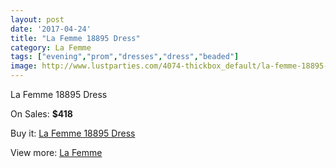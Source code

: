 ```yaml
---
layout: post
date: '2017-04-24'
title: "La Femme 18895 Dress"
category: La Femme
tags: ["evening","prom","dresses","dress","beaded"]
image: http://www.lustparties.com/4074-thickbox_default/la-femme-18895-dress.jpg
---
```

La Femme 18895 Dress

On Sales: **$418**
<a href="https://www.lustparties.com/en/la-femme/1351-la-femme-18895-dress.html"><amp-img layout="responsive" width="600" height="600" src="//www.lustparties.com/4074-thickbox_default/la-femme-18895-dress.jpg" alt="La Femme 18895 Dress 0" /></a>
<a href="https://www.lustparties.com/en/la-femme/1351-la-femme-18895-dress.html"><amp-img layout="responsive" width="600" height="600" src="//www.lustparties.com/4075-thickbox_default/la-femme-18895-dress.jpg" alt="La Femme 18895 Dress 1" /></a>

Buy it: [La Femme 18895 Dress](https://www.lustparties.com/en/la-femme/1351-la-femme-18895-dress.html "La Femme 18895 Dress")

View more: [La Femme](https://www.lustparties.com/en/4-la-femme "La Femme")